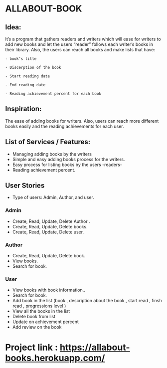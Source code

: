 # ALLABOUT-BOOK


## Idea:

It’s a program that gathers readers and writers which will ease for writers to add new books and let the users “reader” follows each writer’s books in their library. 
Also, the users can reach all books and make lists that have:

    - book’s title

    - Discerption of the book

    - Start reading date

    - End reading date

    - Reading achievement percent for each book

## Inspiration:
The ease of adding books for writers. Also, users can reach more different books easily and the reading achievements for each user.


## List of Services / Features:
- Managing adding books by the writers
- Simple and easy adding books process for the writers.
- Easy process for listing books by the users -readers-
- Reading achievement percent.


## User Stories
- Type of users: Admin, Author, and user.

### Admin
- Create, Read, Update, Delete Author .
- Create, Read, Update, Delete books.
- Create, Read, Update, Delete user.

### Author
- Create, Read, Update, Delete book.
- View books.
- Search for book.

### User
- View books with book information..
- Search for book.
- Add book in the list (book , description about the book , start read , finsh read , progressions level )
- View all the books in the list
- Delete book from list
- Update on achievement percent
- Add review on the book

# Project link : https://allabout-books.herokuapp.com/
